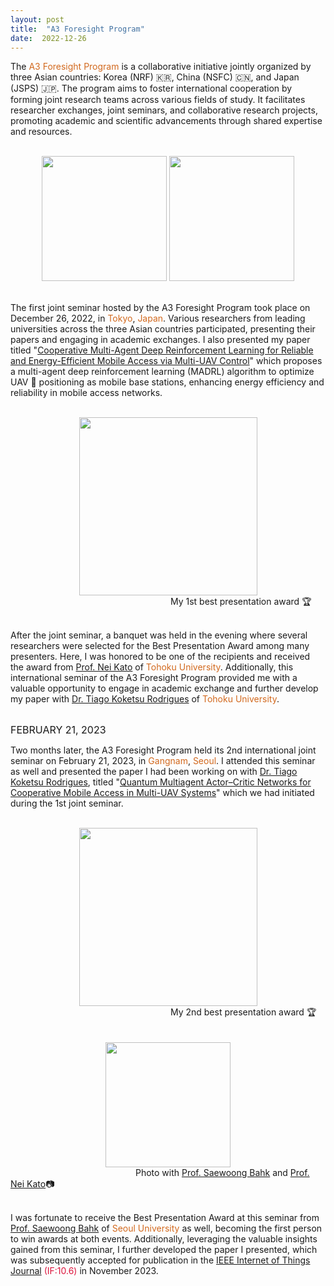 ```yaml
---
layout: post
title:  "A3 Foresight Program"
date:  2022-12-26
---
```


The <font color='#d2691e'>A3 Foresight Program</font> is a collaborative initiative jointly organized by three Asian countries: Korea (NRF) 🇰🇷, China (NSFC) 🇨🇳, and Japan (JSPS) 🇯🇵. The program aims to foster international cooperation by forming joint research teams across various fields of study. It facilitates researcher exchanges, joint seminars, and collaborative research projects, promoting academic and scientific advancements through shared expertise and resources.

<br/>
<div style="text-align : center;">
  <img src="{{ "/assets/img/content/a3/tokyo1.jpg" | absolute_url }}" width=200 class="post-pic"/>
  <img src="{{ "/assets/img/content/a3/tokyo2.jpg" | absolute_url }}" width=200 class="post-pic"/>
</div>
<br/>

The first joint seminar hosted by the A3 Foresight Program took place on December 26, 2022, in <font color='#d2691e'>Tokyo</font>, <font color='#d2691e'>Japan</font>. Various researchers from leading universities across the three Asian countries participated, presenting their papers and engaging in academic exchanges. I also presented my paper titled "[Cooperative Multi-Agent Deep Reinforcement Learning for Reliable and Energy-Efficient Mobile Access via Multi-UAV Control](https://arxiv.org/abs/2210.00945)" which proposes a multi-agent deep reinforcement learning (MADRL) algorithm to optimize UAV 🚁 positioning as mobile base stations, enhancing energy efficiency and reliability in mobile access networks.

<br/>
<div style="text-align : center;">
  <img src="{{ "/assets/img/content/a3/tokyo_won.jpg" | absolute_url }}" width=285 class="post-pic"/>
</div>
<figcaption>
  &emsp;&emsp;&emsp;&emsp;&emsp;&emsp;&emsp;&emsp;&emsp;&emsp;&emsp;&emsp;&emsp;&emsp;&emsp;&emsp;&emsp;&emsp;
  My 1st best presentation award 🏆</figcaption>
<br/>

After the joint seminar, a banquet was held in the evening where several researchers were selected for the Best Presentation Award among many presenters. Here, I was honored to be one of the recipients and received the award from [Prof. Nei Kato](https://scholar.google.com/citations?user=LfLfZXEAAAAJ&hl=ko&oi=ao) of <font color='#d2691e'>Tohoku University</font>. Additionally, this international seminar of the A3 Foresight Program provided me with a valuable opportunity to engage in academic exchange and further develop my paper with [Dr. Tiago Koketsu Rodrigues](https://scholar.google.com/citations?hl=ko&user=vwYVE_wAAAAJ) of <font color='#d2691e'>Tohoku University</font>.

<br/>
<font size="3">FEBRUARY 21, 2023</font>
<br/>

Two months later, the A3 Foresight Program held its 2nd international joint seminar on February 21, 2023, in <font color='#d2691e'>Gangnam</font>, <font color='#d2691e'>Seoul</font>. I attended this seminar as well and presented the paper I had been working on with [Dr. Tiago Koketsu Rodrigues](https://scholar.google.com/citations?hl=ko&user=vwYVE_wAAAAJ), titled "[Quantum Multiagent Actor–Critic Networks for Cooperative Mobile Access in Multi-UAV Systems](https://ieeexplore.ieee.org/abstract/document/10143981)" which we had initiated during the 1st joint seminar.

<br/>
<div style="text-align : center;">
  <img src="{{ "/assets/img/content/a3/gangnam_won.jpg" | absolute_url }}" width=285 class="post-pic"/>
</div>
<figcaption>
  &emsp;&emsp;&emsp;&emsp;&emsp;&emsp;&emsp;&emsp;&emsp;&emsp;&emsp;&emsp;&emsp;&emsp;&emsp;&emsp;&emsp;&emsp;
  My 2nd best presentation award 🏆</figcaption>
<br/>

<br/>
<div style="text-align : center;">
  <img src="{{ "/assets/img/content/a3/gangnam1.jpg" | absolute_url }}" width=200 class="post-pic"/>
</div>
<figcaption>
  &emsp;&emsp;&emsp;&emsp;&emsp;&emsp;&emsp;&emsp;&emsp;&emsp;&emsp;&emsp;&emsp;&emsp;
  Photo with <a href="https://scholar.google.com/citations?user=QQ8diWkAAAAJ&hl=ko&oi=ao">Prof. Saewoong Bahk</a> and <a href="https://scholar.google.com/citations?user=LfLfZXEAAAAJ&hl=ko&oi=ao">Prof. Nei Kato</a>📷
</figcaption>
<br/>

I was fortunate to receive the Best Presentation Award at this seminar from [Prof. Saewoong Bahk](https://scholar.google.com/citations?user=LfLfZXEAAAAJ&hl=ko&oi=ao) of <font color='#d2691e'>Seoul University</font> as well, becoming the first person to win awards at both events. Additionally, leveraging the valuable insights gained from this seminar, I further developed the paper I presented, which was subsequently accepted for publication in the [IEEE Internet of Things Journal](https://ieeexplore.ieee.org/xpl/RecentIssue.jsp?punumber=7274857) <font color='#dc143c'>(IF:10.6)</font> in November 2023.
